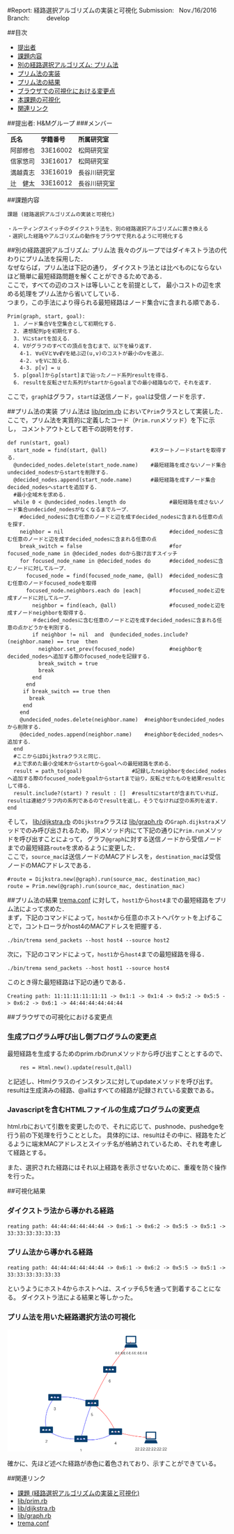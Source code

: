 #Report: 経路選択アルゴリズムの実装と可視化
Submission: &nbsp; Nov./16/2016<br>
Branch: &nbsp;&nbsp;&nbsp;&nbsp;&nbsp;&nbsp;&nbsp;&nbsp; develop<br>


##目次
* [提出者](#submitter)
* [課題内容](#assignment)
* [別の経路選択アルゴリズム: プリム法](#prim)
* [プリム法の実装](#program_prim)
* [プリム法の結果](#result_prim)
* [ブラウザでの可視化における変更点](#browser)
* [本課題の可視化](#thisalg)
* [関連リンク](#links)



##<a name="submitter">提出者: H&Mグループ
###メンバー
<table>
  <tr>
    <td><B>氏名</B></td>
    <td><B>学籍番号</B></td>
    <td><B>所属研究室</B></td>
  </tr>
  <tr>
    <td>阿部修也</td>
    <td>33E16002</td>
    <td>松岡研究室</td>
  </tr>
  <tr>
    <td>信家悠司</td>
    <td>33E16017</td>
    <td>松岡研究室</td>
  </tr>
  <tr>
    <td>満越貴志</td>
    <td>33E16019</td>
    <td>長谷川研究室</td>
  </tr>
  <tr>
    <td>辻　健太</td>
    <td>33E16012</td>
    <td>長谷川研究室</td>
  </tr>
</table>




##<a name="assignment">課題内容
```
課題 (経路選択アルゴリズムの実装と可視化)

・ルーティングスイッチのダイクストラ法を、別の経路選択アルゴリズムに置き換える
・選択した経路やアルゴリズムの動作をブラウザで見れるように可視化する
```





##<a name="prim">別の経路選択アルゴリズム: プリム法
我々のグループではダイキストラ法の代わりにプリム法を採用した．<br>
なぜならば，プリム法は下記の通り，
ダイクストラ法とは比べものにならないほど簡単に最短経路問題を解くことができるためである．<br>
ここで，すべての辺のコストは等しいことを前提として，
最小コストの辺を求める処理をプリム法から省いてしている．<br>
つまり，この手法により得られる最短経路はノード集合`V`に含まれる順である．<br>
```
Prim(graph, start, goal):
  1. ノード集合Vを空集合として初期化する．
  2. 連想配列pを初期化する．
  3. Vにstartを加える．
  4. Vがグラフのすべての頂点を含むまで、以下を繰り返す．
    4-1. ∀u∈Vと∀v∉Vを結ぶ辺(u,v)のコストが最小のvを選ぶ．
    4-2. vをVに加える．
    4-3. p[v] = u
  5. p[goal]からp[start]まで辿ったノード系列resultを得る．
  6. resultを反転させた系列がstartからgoalまでの最小経路なので，それを返す．
```
ここで，`graph`はグラフ，`start`は送信ノード，`goal`は受信ノードを示す．<br>





##<a name="program_prim">プリム法の実装
プリム法は
[lib/prim.rb](lib/prim.rb)
において`Prim`クラスとして実装した．<br>
ここで，プリム法を実質的に定義したコード（`Prim.run`メソッド）を下に示し，
コメントアウトとして若干の説明を付す．<br>
```
def run(start, goal)
  start_node = find(start, @all)              #スタートノードstartを取得する．
  @undecided_nodes.delete(start_node.name)    #最短経路を成さないノード集合undecided_nodesからstartを削除する．
  @decided_nodes.append(start_node.name)      #最短経路を成すノード集合decided_nodesへstartを追加する．
  #最小全域木を求める．
  while 0 < @undecided_nodes.length do              #最短経路を成さないノード集合undecided_nodesがなくなるまでループ．
    #decided_nodesに含む任意のノードと辺を成すdecided_nodesに含まれる任意の点を探す．
    neighbor = nil                                  #decided_nodesに含む任意のノードと辺を成すdecided_nodesに含まれる任意の点
    break_switch = false                            #for focused_node_name in @decided_nodes doから抜け出すスイッチ
    for focused_node_name in @decided_nodes do      #decided_nodesに含むノードに対してループ．
      focused_node = find(focused_node_name, @all)  #decided_nodesに含む任意のノードfocused_nodeを取得
      focused_node.neighbors.each do |each|         #focused_nodeと辺を成すノードに対してループ．
        neighbor = find(each, @all)                 #focused_nodeと辺を成すノードneighborを取得する．
        ＃decided_nodesに含む任意のノードと辺を成すdecided_nodesに含まれる任意の点かどうかを判別する．
        if neighbor != nil  and  @undecided_nodes.include?(neighbor.name) == true  then
          neighbor.set_prev(focused_node)           #neighborをdecided_nodesへ追加する際のfocused_nodeを記録する．
          break_switch = true
          break
        end
      end
     if break_switch == true then
       break
     end
    end
    @undecided_nodes.delete(neighbor.name)  #neighborをundecided_nodesから削除する．
    @decided_nodes.append(neighbor.name)    #neighborをdecided_nodesへ追加する．
  end
  #ここからはDijkstraクラスと同じ．
  #上で求めた最小全域木からstartからgoalへの最短経路を求める．
  result = path_to(goal)                #記録したneighborをdecided_nodesへ追加する際のfocused_nodeをgoalからstartまで辿り，反転させたものを結果resultとして得る．
  result.include?(start) ? result : []  #resultにstartが含まれていれば，resultは連結グラフ内の系列であるのでresultを返し，そうでなければ空の系列を返す．
end
```
そして，
[lib/dijkstra.rb](lib/dijkstra.rb)
の`Dijkstra`クラスは
[lib/graph.rb](lib/graph.rb)
の`Graph.dijkstra`メソッドでのみ呼び出されるため，
同メソッド内にて下記の通りに`Prim.run`メソッドを呼び出すことによって，
グラフ`@graph`に対する送信ノードから受信ノードまでの最短経路`route`を求めるように変更した．<br>
ここで，`source_mac`は送信ノードのMACアドレスを，`destination_mac`は受信ノードのMACアドレスである．<br>
```
#route = Dijkstra.new(@graph).run(source_mac, destination_mac)
route = Prim.new(@graph).run(source_mac, destination_mac)
```





##<a name="result_prim">プリム法の結果
[trema.conf](trema.conf)
に対して，`host1`から`host4`までの最短経路をプリム法によって求めた．<br>
まず，下記のコマンドによって，`host4`から任意のホストへパケットを上げることで，コントローラがhost4のMACアドレスを把握する．<br>
```
./bin/trema send_packets --host host4 --source host2
```
次に，下記のコマンドによって，`host1`から`host4`までの最短経路を得る．<br>
```
./bin/trema send_packets --host host1 --source host4
```
このとき得た最短経路は下記の通りである．<br>
```
Creating path: 11:11:11:11:11:11 -> 0x1:1 -> 0x1:4 -> 0x5:2 -> 0x5:5 -> 0x6:2 -> 0x6:1 -> 44:44:44:44:44:44
```



##<a name="browser">ブラウザでの可視化における変更点

### 生成プログラム呼び出し側プログラムの変更点
最短経路を生成するためのprim.rbのrunメソッドから呼び出すこととするので、

```
    res = Html.new().update(result,@all)
```
と記述し、Htmlクラスのインスタンスに対してupdateメソッドを呼び出す。
resultは生成済みの経路、@allはすべての経路が記録されている変数である。

### Javascriptを含むHTMLファイルの生成プログラムの変更点
html.rbにおいて引数を変更したので、それに応じて、pushnode、pushedgeを行う前の下処理を行うこととした。
具体的には、resultはその中に、経路をたどるように端末MACアドレスとスイッチ名が格納されているため、それを考慮して経路とする。

また、選択された経路にはそれ以上経路を表示させないために、重複を防ぐ操作を行った。

##<a name="thisalg">可視化結果

### ダイクストラ法から導かれる経路

```
reating path: 44:44:44:44:44:44 -> 0x6:1 -> 0x6:2 -> 0x5:5 -> 0x5:1 -> 33:33:33:33:33:33
```

### プリム法から導かれる経路

```
reating path: 44:44:44:44:44:44 -> 0x6:1 -> 0x6:2 -> 0x5:5 -> 0x5:1 -> 33:33:33:33:33:33
```

というようにホスト4からホストへは、スイッチ6,5を通って到着することになる。
ダイクストラ法による結果と等しかった。

### プリム法を用いた経路選択方法の可視化
<img src="/img/prim.png" width="420px">

確かに、先ほど述べた経路が赤色に着色されており、示すことができている。

##<a name="links">関連リンク
* [課題 (経路選択アルゴリズムの実装と可視化)](https://github.com/handai-trema/deck/blob/develop/week7/assignment_routing_switch.md)
* [lib/prim.rb](lib/prim.rb)
* [lib/dijkstra.rb](lib/dijkstra.rb)
* [lib/graph.rb](lib/graph.rb)
* [trema.conf](trema.conf)
